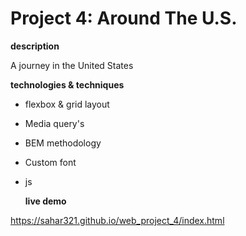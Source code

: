 # Project 4: Around The U.S.

**description**

 A journey in the United States

**technologies & techniques**

- flexbox & grid layout
- Media query's
- BEM methodology
- Custom font
- js

  **live demo**

https://sahar321.github.io/web_project_4/index.html
